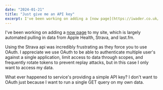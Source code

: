 ```yaml
---
date: "2024-01-21"
title: "Just give me an API key"
excerpt: I've been working on adding a [now page](https://iwader.co.uk/now) to my site, which is largely automated pulling in data from Apple Health, Strava, and last.fm.
---
```


I've been working on adding a [now page](https://iwader.co.uk/now) to my site, which is largely automated pulling in data from Apple Health, Strava, and last.fm.

Using the Strava api was incredibly frustrating as they force you to use OAuth. I appreciate we use OAuth to be able to authenticate multiple user's against a single application, limit access to data through scopes, and frequently rotate tokens to prevent replay attacks, but in this case I only want to access my data.

What ever happened to service's providing a simple API key? I don't want to OAuth just because I want to run a single GET query on my own data.
